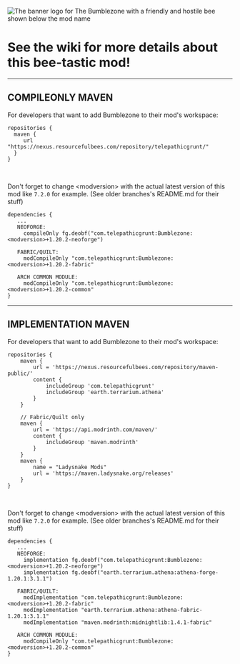 ![The banner logo for The Bumblezone with a friendly and hostile bee shown below the mod name](https://github.com/TelepathicGrunt/Bumblezone/assets/40846040/968c8470-6ff7-4b11-8f45-da255d1de7ca)

# See the wiki for more details about this bee-tastic mod!

***

## COMPILEONLY MAVEN

For developers that want to add Bumblezone to their mod's workspace:

```
repositories {
  maven {
     url "https://nexus.resourcefulbees.com/repository/telepathicgrunt/"
  }
}
```

&nbsp;

Don't forget to change \<modversion> with the actual latest version of this mod like `7.2.0` for example. (See older branches's README.md for their stuff)

```
dependencies {
   ...
   NEOFORGE: 
     compileOnly fg.deobf("com.telepathicgrunt:Bumblezone:<modversion>+1.20.2-neoforge")
     
   FABRIC/QUILT: 
     modCompileOnly "com.telepathicgrunt:Bumblezone:<modversion>+1.20.2-fabric"
     
   ARCH COMMON MODULE: 
     modCompileOnly "com.telepathicgrunt:Bumblezone:<modversion>+1.20.2-common"
}
```

***

## IMPLEMENTATION MAVEN

For developers that want to add Bumblezone to their mod's workspace:

```
repositories {
    maven {
        url = 'https://nexus.resourcefulbees.com/repository/maven-public/'
        content {
            includeGroup 'com.telepathicgrunt'
            includeGroup 'earth.terrarium.athena'
        }
    }
    
    // Fabric/Quilt only
    maven {
        url = 'https://api.modrinth.com/maven/'
        content {
            includeGroup 'maven.modrinth'
        }
    }
    maven {
        name = "Ladysnake Mods"
        url = 'https://maven.ladysnake.org/releases'
    }
}
```

&nbsp;

Don't forget to change \<modversion> with the actual latest version of this mod like `7.2.0` for example. (See older branches's README.md for their stuff)

```
dependencies {
   ...
   NEOFORGE: 
     implementation fg.deobf("com.telepathicgrunt:Bumblezone:<modversion>+1.20.2-neoforge")
     implementation fg.deobf("earth.terrarium.athena:athena-forge-1.20.1:3.1.1")
     
   FABRIC/QUILT: 
     modImplementation "com.telepathicgrunt:Bumblezone:<modversion>+1.20.2-fabric"
     modImplementation "earth.terrarium.athena:athena-fabric-1.20.1:3.1.1"
     modImplementation "maven.modrinth:midnightlib:1.4.1-fabric" 
   
   ARCH COMMON MODULE: 
     modCompileOnly "com.telepathicgrunt:Bumblezone:<modversion>+1.20.2-common"
}
```
